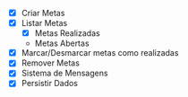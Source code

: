 - [x] Criar Metas
- [x] Listar Metas
    - [x] Metas Realizadas
    - Metas Abertas
- [x] Marcar/Desmarcar metas como realizadas
- [x] Remover Metas
- [x] Sistema de Mensagens
- [x] Persistir Dados